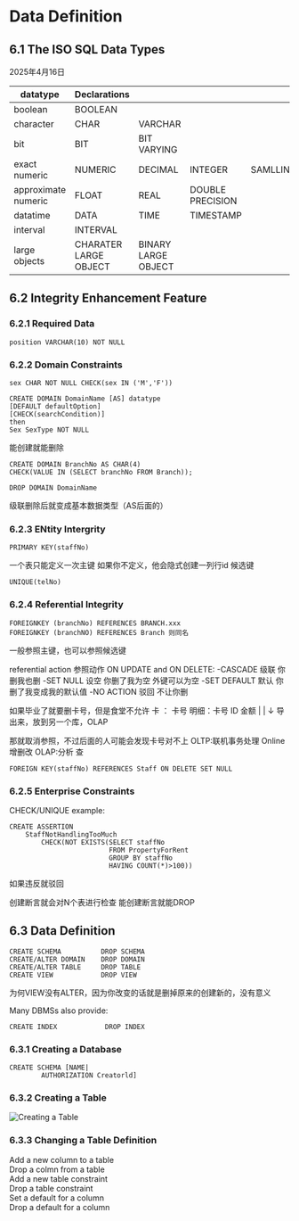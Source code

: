 # Data Definition
## 6.1 The ISO SQL Data Types
2025年4月16日

|datatype|Declarations||||
|---|---|---|---|---|
|boolean|BOOLEAN|
|character|CHAR|VARCHAR|
|bit|BIT|BIT VARYING|
exact numeric|NUMERIC|DECIMAL|INTEGER|SAMLLINT|
approximate numeric|FLOAT|REAL|DOUBLE PRECISION
datatime|DATA|TIME|TIMESTAMP
interval|INTERVAL|
large objects|CHARATER LARGE OBJECT|BINARY LARGE OBJECT

## 6.2 Integrity Enhancement Feature

### 6.2.1 Required Data
```
position VARCHAR(10) NOT NULL
```

### 6.2.2 Domain Constraints
```
sex CHAR NOT NULL CHECK(sex IN ('M','F'))
```

```
CREATE DOMAIN DomainName [AS] datatype
[DEFAULT defaultOption]
[CHECK(searchCondition)]
then
Sex SexType NOT NULL
```

能创建就能删除
```
CREATE DOMAIN BranchNo AS CHAR(4)
CHECK(VALUE IN (SELECT branchNo FROM Branch));

DROP DOMAIN DomainName
```

级联删除后就变成基本数据类型（AS后面的）

### 6.2.3 ENtity Intergrity
```
PRIMARY KEY(staffNo)
```
一个表只能定义一次主键
如果你不定义，他会隐式创建一列行id
候选键
```
UNIQUE(telNo)
```

### 6.2.4 Referential Integrity
```
FOREIGNKEY (branchNo) REFERENCES BRANCH.xxx
FOREIGNKEY (branchNO) REFERENCES Branch 则同名
```
一般参照主键，也可以参照候选键

referential action 参照动作
ON UPDATE and ON DELETE:
-CASCADE 级联 你删我也删
-SET NULL 设空 你删了我为空 外键可以为空
-SET DEFAULT 默认 你删了我变成我的默认值 
-NO ACTION 驳回 不让你删

如果毕业了就要删卡号，但是食堂不允许
卡  ： 卡号
明细：卡号 ID 金额
    |
    |
    ↓
    导出来，放到另一个库，OLAP

那就取消参照，不过后面的人可能会发现卡号对不上
OLTP:联机事务处理 Online 增删改 
OLAP:分析 查
```
FOREIGN KEY(staffNo) REFERENCES Staff ON DELETE SET NULL
```

### 6.2.5 Enterprise Constraints
CHECK/UNIQUE
example:
```
CREATE ASSERTION
    StaffNotHandlingTooMuch
        CHECK(NOT EXISTS(SELECT staffNo
                         FROM PropertyForRent
                         GROUP BY staffNo
                         HAVING COUNT(*)>100))
```
如果违反就驳回

创建断言就会对N个表进行检查
能创建断言就能DROP

## 6.3 Data Definition
```
CREATE SCHEMA          DROP SCHEMA
CREATE/ALTER DOMAIN    DROP DOMAIN
CREATE/ALTER TABLE     DROP TABLE
CREATE VIEW            DROP VIEW
```
为何VIEW没有ALTER，因为你改变的话就是删掉原来的创建新的，没有意义

Many DBMSs also provide:
```
CREATE INDEX            DROP INDEX
```

### 6.3.1 Creating a Database
```
CREATE SCHEMA [NAME|
        AUTHORIZATION Creatorld]
```

### 6.3.2 Creating a Table
![Creating a Table](https://github.com/sujh2004/Notes/blob/main/src/6.3.2Creating%20a%20Table.png)



### 6.3.3 Changing a Table Definition
Add a new column to a table  
Drop a colmn from a table  
Add a new table constraint  
Drop a table constraint  
Set a default for a column  
Drop a default for a column  